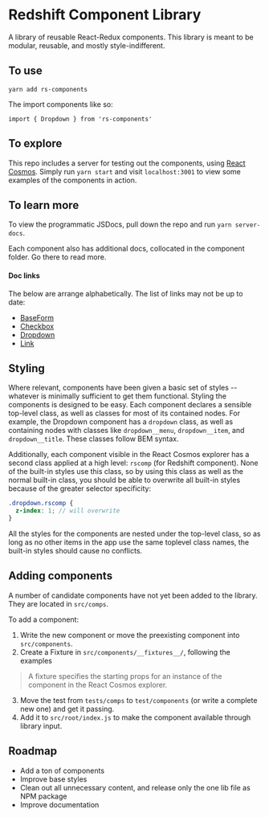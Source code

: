 # Redshift Component Library

A library of reusable React-Redux components. This library is meant to be modular, reusable, and mostly style-indifferent.

## To use

```
yarn add rs-components
```

The import components like so:

```
import { Dropdown } from 'rs-components'
```

## To explore

This repo includes a server for testing out the components, using [React Cosmos](https://github.com/react-cosmos/react-cosmos). Simply run `yarn start` and visit `localhost:3001` to view some examples of the components in action.

## To learn more

To view the programmatic JSDocs, pull down the repo and run `yarn server-docs`.

Each component also has additional docs, collocated in the component folder. Go there to read more.

#### Doc links

The below are arrange alphabetically. The list of links may not be up to date:

- [BaseForm](./src/components/BaseForm/README.md)
- [Checkbox](./src/components/Checkbox/README.md)
- [Dropdown](./src/components/Dropdown/README.md)
- [Link](./src/components/Link/README.md)

## Styling

Where relevant, components have been given a basic set of styles -- whatever is minimally sufficient to get them functional. Styling the components is designed to be easy. Each component declares a sensible top-level class, as well as classes for most of its contained nodes. For example, the Dropdown component has a `dropdown` class, as well as containing nodes with classes like `dropdown__menu`, `dropdown__item`, and `dropdown__title`. These classes follow BEM syntax.

Additionally, each component visible in the React Cosmos explorer has a second class applied at a high level: `rscomp` (for Redshift component). None of the built-in styles use this class, so by using this class as well as the normal built-in class, you should be able to overwrite all built-in styles because of the greater selector specificity:

```scss
.dropdown.rscomp {
  z-index: 1; // will overwrite
}
```

All the styles for the components are nested under the top-level class, so as long as no other items in the app use the same toplevel class names, the built-in styles should cause no conflicts.

## Adding components

A number of candidate components have not yet been added to the library. They are located in `src/comps`.

To add a component:

1. Write the new component or move the preexisting component into `src/components`.
2. Create a Fixture in `src/components/__fixtures__/`, following the examples

  > A fixture specifies the starting props for an instance of the component in the React Cosmos explorer.

3. Move the test from `tests/comps` to `test/components` (or write a complete new one) and get it passing.
4. Add it to `src/root/index.js` to make the component available through library input.

## Roadmap

- Add a ton of components
- Improve base styles
- Clean out all unnecessary content, and release only the one lib file as NPM package
- Improve documentation